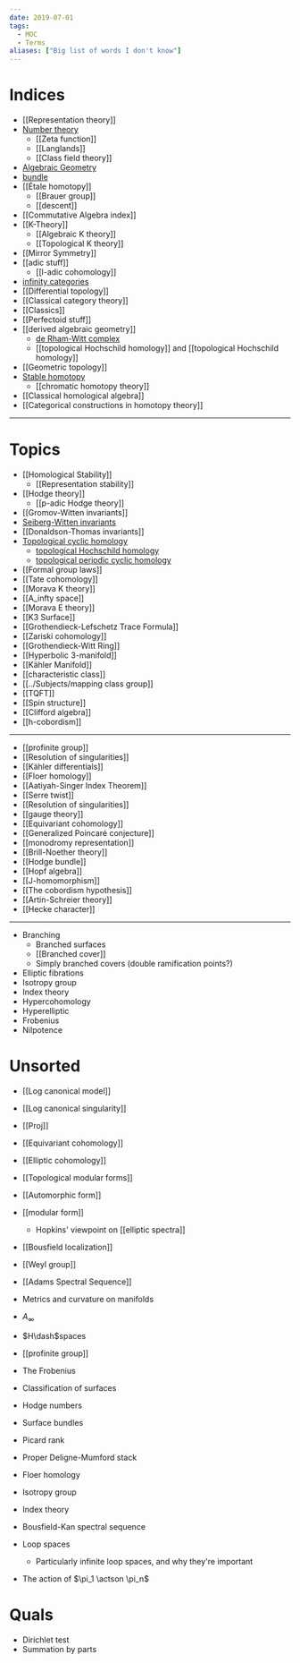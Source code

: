 ```yaml
---
date: 2019-07-01
tags: 
  - MOC
  - Terms
aliases: ["Big list of words I don't know"]
---
```


# Indices

- [[Representation theory]]
- [Number theory](Number%20theory.md)
	- [[Zeta function]]
	- [[Langlands]] 
	- [[Class field theory]]
- [Algebraic Geometry](../Subjects/Algebraic%20Geometry.md)
- [bundle](bundle.md)
- [[Étale homotopy]]
	- [[Brauer group]]
	- [[descent]]
- [[Commutative Algebra index]]
- [[K-Theory]]
	- [[Algebraic K theory]]
	- [[Topological K theory]]
- [[Mirror Symmetry]]
- [[adic stuff]]
	- [[l-adic cohomology]]
- [infinity categories](infinity%20categories.md)
- [[Differential topology]]
- [[Classical category theory]]
- [[Classics]]
- [[Perfectoid stuff]]
- [[derived algebraic geometry]]
	- [de Rham-Witt complex](de%20Rham-Witt%20complex)
	- [[topological Hochschild homology]] and [[topological Hochschild homology]]
- [[Geometric topology]]
- [Stable homotopy](Stable%20homotopy.md)
	- [[chromatic homotopy theory]]	
- [[Classical homological algebra]]
- [[Categorical constructions in homotopy theory]]

---

# Topics

- [[Homological Stability]]
	- [[Representation stability]]
- [[Hodge theory]]
	- [[p-adic Hodge theory]]
- [[Gromov-Witten invariants]]
- [Seiberg-Witten invariants](Seiberg-Witten%20theory.md)
- [[Donaldson-Thomas invariants]]
- [Topological cyclic homology](Topological%20cyclic%20homology.md)
	- [topological Hochschild homology](topological%20Hochschild%20homology.md)
	- [topological periodic cyclic homology](topological%20periodic%20cyclic%20homology.md)
- [[Formal group laws]]
- [[Tate cohomology]]
- [[Morava K theory]]
- [[A_infty space]]
- [[Morava E theory]] 
- [[K3 Surface]]
- [[Grothendieck-Lefschetz Trace Formula]]
- [[Zariski cohomology]]
- [[Grothendieck-Witt Ring]]
- [[Hyperbolic 3-manifold]]
- [[Kähler Manifold]]
- [[characteristic class]] 
- [[../Subjects/mapping class group]]
- [[TQFT]]
- [[Spin structure]]
- [[Clifford algebra]]
- [[h-cobordism]]

--- 

- [[profinite group]]
- [[Resolution of singularities]]
- [[Kähler differentials]]
- [[Floer homology]]
- [[Aatiyah-Singer Index Theorem]]
- [[Serre twist]]
- [[Resolution of singularities]]
- [[gauge theory]]
- [[Equivariant cohomology]]
- [[Generalized Poincaré conjecture]]
- [[monodromy representation]]
- [[Brill-Noether theory]]
- [[Hodge bundle]]
- [[Hopf algebra]]
- [[J-homomorphism]]
- [[The cobordism hypothesis]]
- [[Artin-Schreier theory]]
- [[Hecke character]]

---

- Branching
	- Branched surfaces
	- [[Branched cover]]
	- Simply branched covers (double ramification points?)
- Elliptic fibrations
- Isotropy group
- Index theory
- Hypercohomology
- Hyperelliptic
- Frobenius
- Nilpotence




# Unsorted

- [[Log canonical model]]
- [[Log canonical singularity]]
- [[Proj]]
- [[Equivariant cohomology]]
- [[Elliptic cohomology]]
- [[Topological modular forms]]
- [[Automorphic form]]
- [[modular form]]
  - Hopkins' viewpoint on [[elliptic spectra]]
- [[Bousfield localization]]

- [[Weyl group]]
- [[Adams Spectral Sequence]]
- Metrics and curvature on manifolds
- $A_\infty$
- $H\dash$spaces
- [[profinite group]]
- The Frobenius
- Classification of surfaces
- Hodge numbers
- Surface bundles
- Picard rank
- Proper Deligne-Mumford stack
- Floer homology
- Isotropy group
- Index theory
- Bousfield-Kan spectral sequence
- Loop spaces
  - Particularly infinite loop spaces, and why they're important


- The action of $\pi_1 \actson \pi_n$

# Quals
- Dirichlet test
- Summation by parts

